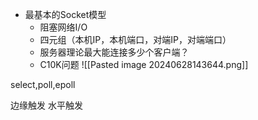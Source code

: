- 最基本的Socket模型
	- 阻塞网络I/O
	- 四元组（本机IP，本机端口，对端IP，对端端口）
	- 服务器理论最大能连接多少个客户端？
	- C10K问题
![[Pasted image 20240628143644.png]]



select,poll,epoll


边缘触发
水平触发
